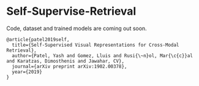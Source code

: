 # Self-Supervise-Retrieval

Code, dataset and trained models are coming out soon.

```
@article{patel2019self,
  title={Self-Supervised Visual Representations for Cross-Modal Retrieval},
  author={Patel, Yash and Gomez, Lluis and Rusi{\~n}ol, Mar{\c{c}}al and Karatzas, Dimosthenis and Jawahar, CV},
  journal={arXiv preprint arXiv:1902.00378},
  year={2019}
}
```
